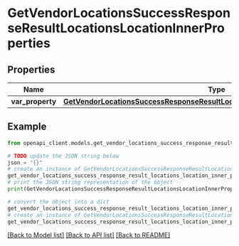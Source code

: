# GetVendorLocationsSuccessResponseResultLocationsLocationInnerProperties


## Properties

Name | Type | Description | Notes
------------ | ------------- | ------------- | -------------
**var_property** | [**GetVendorLocationsSuccessResponseResultLocationsLocationInnerPropertiesProperty**](GetVendorLocationsSuccessResponseResultLocationsLocationInnerPropertiesProperty.md) |  | 

## Example

```python
from openapi_client.models.get_vendor_locations_success_response_result_locations_location_inner_properties import GetVendorLocationsSuccessResponseResultLocationsLocationInnerProperties

# TODO update the JSON string below
json = "{}"
# create an instance of GetVendorLocationsSuccessResponseResultLocationsLocationInnerProperties from a JSON string
get_vendor_locations_success_response_result_locations_location_inner_properties_instance = GetVendorLocationsSuccessResponseResultLocationsLocationInnerProperties.from_json(json)
# print the JSON string representation of the object
print(GetVendorLocationsSuccessResponseResultLocationsLocationInnerProperties.to_json())

# convert the object into a dict
get_vendor_locations_success_response_result_locations_location_inner_properties_dict = get_vendor_locations_success_response_result_locations_location_inner_properties_instance.to_dict()
# create an instance of GetVendorLocationsSuccessResponseResultLocationsLocationInnerProperties from a dict
get_vendor_locations_success_response_result_locations_location_inner_properties_from_dict = GetVendorLocationsSuccessResponseResultLocationsLocationInnerProperties.from_dict(get_vendor_locations_success_response_result_locations_location_inner_properties_dict)
```
[[Back to Model list]](../README.md#documentation-for-models) [[Back to API list]](../README.md#documentation-for-api-endpoints) [[Back to README]](../README.md)


